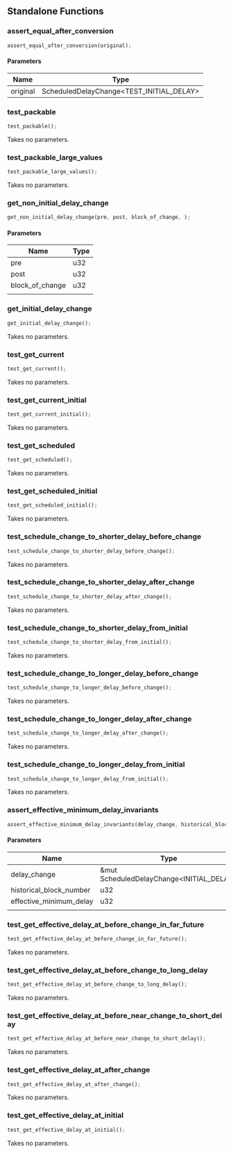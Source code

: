 ## Standalone Functions

### assert_equal_after_conversion

```rust
assert_equal_after_conversion(original);
```

#### Parameters
| Name | Type |
| --- | --- |
| original | ScheduledDelayChange&lt;TEST_INITIAL_DELAY&gt; |

### test_packable

```rust
test_packable();
```

Takes no parameters.

### test_packable_large_values

```rust
test_packable_large_values();
```

Takes no parameters.

### get_non_initial_delay_change

```rust
get_non_initial_delay_change(pre, post, block_of_change, );
```

#### Parameters
| Name | Type |
| --- | --- |
| pre | u32 |
| post | u32 |
| block_of_change | u32 |
|  |  |

### get_initial_delay_change

```rust
get_initial_delay_change();
```

Takes no parameters.

### test_get_current

```rust
test_get_current();
```

Takes no parameters.

### test_get_current_initial

```rust
test_get_current_initial();
```

Takes no parameters.

### test_get_scheduled

```rust
test_get_scheduled();
```

Takes no parameters.

### test_get_scheduled_initial

```rust
test_get_scheduled_initial();
```

Takes no parameters.

### test_schedule_change_to_shorter_delay_before_change

```rust
test_schedule_change_to_shorter_delay_before_change();
```

Takes no parameters.

### test_schedule_change_to_shorter_delay_after_change

```rust
test_schedule_change_to_shorter_delay_after_change();
```

Takes no parameters.

### test_schedule_change_to_shorter_delay_from_initial

```rust
test_schedule_change_to_shorter_delay_from_initial();
```

Takes no parameters.

### test_schedule_change_to_longer_delay_before_change

```rust
test_schedule_change_to_longer_delay_before_change();
```

Takes no parameters.

### test_schedule_change_to_longer_delay_after_change

```rust
test_schedule_change_to_longer_delay_after_change();
```

Takes no parameters.

### test_schedule_change_to_longer_delay_from_initial

```rust
test_schedule_change_to_longer_delay_from_initial();
```

Takes no parameters.

### assert_effective_minimum_delay_invariants

```rust
assert_effective_minimum_delay_invariants(delay_change, historical_block_number, effective_minimum_delay, );
```

#### Parameters
| Name | Type |
| --- | --- |
| delay_change | &mut ScheduledDelayChange&lt;INITIAL_DELAY&gt; |
| historical_block_number | u32 |
| effective_minimum_delay | u32 |
|  |  |

### test_get_effective_delay_at_before_change_in_far_future

```rust
test_get_effective_delay_at_before_change_in_far_future();
```

Takes no parameters.

### test_get_effective_delay_at_before_change_to_long_delay

```rust
test_get_effective_delay_at_before_change_to_long_delay();
```

Takes no parameters.

### test_get_effective_delay_at_before_near_change_to_short_delay

```rust
test_get_effective_delay_at_before_near_change_to_short_delay();
```

Takes no parameters.

### test_get_effective_delay_at_after_change

```rust
test_get_effective_delay_at_after_change();
```

Takes no parameters.

### test_get_effective_delay_at_initial

```rust
test_get_effective_delay_at_initial();
```

Takes no parameters.

